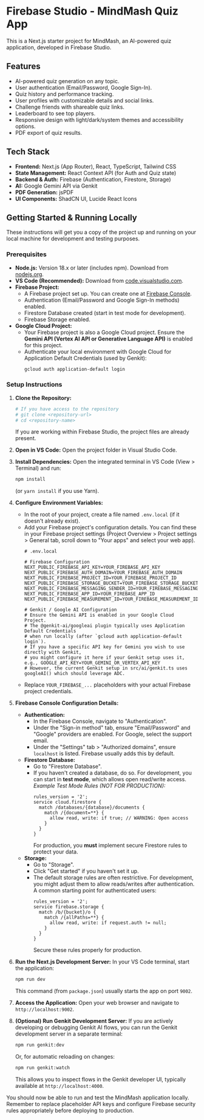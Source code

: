 # Firebase Studio - MindMash Quiz App

This is a Next.js starter project for MindMash, an AI-powered quiz application, developed in Firebase Studio.

## Features

*   AI-powered quiz generation on any topic.
*   User authentication (Email/Password, Google Sign-In).
*   Quiz history and performance tracking.
*   User profiles with customizable details and social links.
*   Challenge friends with shareable quiz links.
*   Leaderboard to see top players.
*   Responsive design with light/dark/system themes and accessibility options.
*   PDF export of quiz results.

## Tech Stack

*   **Frontend:** Next.js (App Router), React, TypeScript, Tailwind CSS
*   **State Management:** React Context API (for Auth and Quiz state)
*   **Backend & Auth:** Firebase (Authentication, Firestore, Storage)
*   **AI:** Google Gemini API via Genkit
*   **PDF Generation:** jsPDF
*   **UI Components:** ShadCN UI, Lucide React Icons

## Getting Started & Running Locally

These instructions will get you a copy of the project up and running on your local machine for development and testing purposes.

### Prerequisites

*   **Node.js:** Version 18.x or later (includes npm). Download from [nodejs.org](https://nodejs.org/).
*   **VS Code (Recommended):** Download from [code.visualstudio.com](https://code.visualstudio.com/).
*   **Firebase Project:**
    *   A Firebase project set up. You can create one at [Firebase Console](https://console.firebase.google.com/).
    *   Authentication (Email/Password and Google Sign-In methods) enabled.
    *   Firestore Database created (start in test mode for development).
    *   Firebase Storage enabled.
*   **Google Cloud Project:**
    *   Your Firebase project is also a Google Cloud project. Ensure the **Gemini API (Vertex AI API or Generative Language API)** is enabled for this project.
    *   Authenticate your local environment with Google Cloud for Application Default Credentials (used by Genkit):
        ```bash
        gcloud auth application-default login
        ```

### Setup Instructions

1.  **Clone the Repository:**
    ```bash
    # If you have access to the repository
    # git clone <repository-url>
    # cd <repository-name>
    ```
    If you are working within Firebase Studio, the project files are already present.

2.  **Open in VS Code:**
    Open the project folder in Visual Studio Code.

3.  **Install Dependencies:**
    Open the integrated terminal in VS Code (View > Terminal) and run:
    ```bash
    npm install
    ```
    (or `yarn install` if you use Yarn).

4.  **Configure Environment Variables:**
    *   In the root of your project, create a file named `.env.local` (if it doesn't already exist).
    *   Add your Firebase project's configuration details. You can find these in your Firebase project settings (Project Overview > Project settings > General tab, scroll down to "Your apps" and select your web app).
        ```plaintext
        # .env.local

        # Firebase Configuration
        NEXT_PUBLIC_FIREBASE_API_KEY=YOUR_FIREBASE_API_KEY
        NEXT_PUBLIC_FIREBASE_AUTH_DOMAIN=YOUR_FIREBASE_AUTH_DOMAIN
        NEXT_PUBLIC_FIREBASE_PROJECT_ID=YOUR_FIREBASE_PROJECT_ID
        NEXT_PUBLIC_FIREBASE_STORAGE_BUCKET=YOUR_FIREBASE_STORAGE_BUCKET
        NEXT_PUBLIC_FIREBASE_MESSAGING_SENDER_ID=YOUR_FIREBASE_MESSAGING_SENDER_ID
        NEXT_PUBLIC_FIREBASE_APP_ID=YOUR_FIREBASE_APP_ID
        NEXT_PUBLIC_FIREBASE_MEASUREMENT_ID=YOUR_FIREBASE_MEASUREMENT_ID

        # Genkit / Google AI Configuration
        # Ensure the Gemini API is enabled in your Google Cloud Project.
        # The @genkit-ai/googleai plugin typically uses Application Default Credentials
        # when run locally (after `gcloud auth application-default login`).
        # If you have a specific API key for Gemini you wish to use directly with Genkit,
        # you might configure it here if your Genkit setup uses it, e.g., GOOGLE_API_KEY=YOUR_GEMINI_OR_VERTEX_API_KEY
        # However, the current Genkit setup in src/ai/genkit.ts uses googleAI() which should leverage ADC.
        ```
    *   Replace `YOUR_FIREBASE_...` placeholders with your actual Firebase project credentials.

5.  **Firebase Console Configuration Details:**
    *   **Authentication:**
        *   In the Firebase Console, navigate to "Authentication".
        *   Under the "Sign-in method" tab, ensure "Email/Password" and "Google" providers are enabled. For Google, select the support email.
        *   Under the "Settings" tab > "Authorized domains", ensure `localhost` is listed. Firebase usually adds this by default.
    *   **Firestore Database:**
        *   Go to "Firestore Database".
        *   If you haven't created a database, do so. For development, you can start in **test mode**, which allows open read/write access.
            *Example Test Mode Rules (NOT FOR PRODUCTION):*
            ```firestore
            rules_version = '2';
            service cloud.firestore {
              match /databases/{database}/documents {
                match /{document=**} {
                  allow read, write: if true; // WARNING: Open access
                }
              }
            }
            ```
            For production, you **must** implement secure Firestore rules to protect your data.
    *   **Storage:**
        *   Go to "Storage".
        *   Click "Get started" if you haven't set it up.
        *   The default storage rules are often restrictive. For development, you might adjust them to allow reads/writes after authentication. A common starting point for authenticated users:
            ```storage
            rules_version = '2';
            service firebase.storage {
              match /b/{bucket}/o {
                match /{allPaths=**} {
                  allow read, write: if request.auth != null;
                }
              }
            }
            ```
            Secure these rules properly for production.

6.  **Run the Next.js Development Server:**
    In your VS Code terminal, start the application:
    ```bash
    npm run dev
    ```
    This command (from `package.json`) usually starts the app on port `9002`.

7.  **Access the Application:**
    Open your web browser and navigate to `http://localhost:9002`.

8.  **(Optional) Run Genkit Development Server:**
    If you are actively developing or debugging Genkit AI flows, you can run the Genkit development server in a separate terminal:
    ```bash
    npm run genkit:dev
    ```
    Or, for automatic reloading on changes:
    ```bash
    npm run genkit:watch
    ```
    This allows you to inspect flows in the Genkit developer UI, typically available at `http://localhost:4000`.

You should now be able to run and test the MindMash application locally. Remember to replace placeholder API keys and configure Firebase security rules appropriately before deploying to production.
